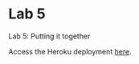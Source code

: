 Lab 5
====

Lab 5: Putting it together

Access the Heroku deployment <a href="https://lab5-nkk.herokuapp.com/" target="_blank">here</a>.
